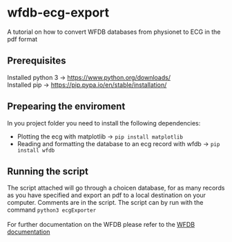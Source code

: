 # wfdb-ecg-export
A tutorial on how to convert WFDB databases from physionet to ECG in the pdf format

## Prerequisites
Installed python 3 -> https://www.python.org/downloads/ <br>
Installed pip -> https://pip.pypa.io/en/stable/installation/

## Prepearing the enviroment
In you project folder you need to install the following dependencies:
* Plotting the ecg with matplotlib -> ```pip install matplotlib```
* Reading and formatting the database to an ecg record with wfdb -> ```pip install wfdb```

## Running the script
The script attached will go through a choicen database, for as many records as you have specified and export an pdf to a local destination on your computer. Comments are in the script. The script can by run with the command ```python3 ecgExporter```
<br>
<br>
For further documentation on the WFDB please refer to the [WFDB documentation](https://wfdb.readthedocs.io)
